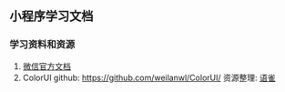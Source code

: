 ## 小程序学习文档

### 学习资料和资源

1. [微信官方文档](https://developers.weixin.qq.com/miniprogram/dev/framework/)
2. ColorUI
github: https://github.com/weilanwl/ColorUI/
资源整理: [语雀](https://www.yuque.com/colorui)





















